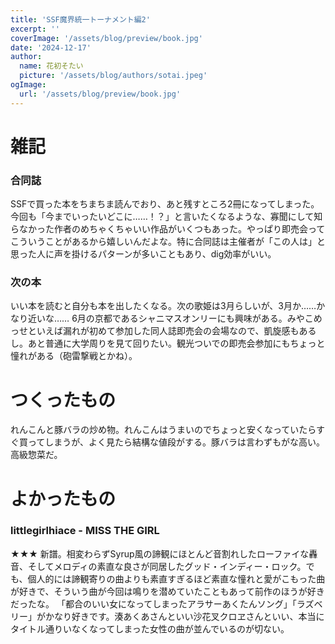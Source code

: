 ```yaml
---
title: 'SSF魔界統一トーナメント編2'
excerpt: ''
coverImage: '/assets/blog/preview/book.jpg'
date: '2024-12-17'
author:
  name: 花初そたい
  picture: '/assets/blog/authors/sotai.jpeg'
ogImage:
  url: '/assets/blog/preview/book.jpg'
---
```

# 雑記
### 合同誌
SSFで買った本をちまちま読んでおり、あと残すところ2冊になってしまった。
今回も「今までいったいどこに……！？」と言いたくなるような、寡聞にして知らなかった作者のめちゃくちゃいい作品がいくつもあった。やっぱり即売会ってこういうことがあるから嬉しいんだよな。特に合同誌は主催者が「この人は」と思った人に声を掛けるパターンが多いこともあり、dig効率がいい。

### 次の本
いい本を読むと自分も本を出したくなる。次の歌姫は3月らしいが、3月か……かなり近いな……
6月の京都であるシャニマスオンリーにも興味がある。みやこめっせといえば漏れが初めて参加した同人誌即売会の会場なので、凱旋感もあるし。あと普通に大学周りを見て回りたい。観光ついでの即売会参加にもちょっと憧れがある（砲雷撃戦とかね）。

# つくったもの
れんこんと豚バラの炒め物。れんこんはうまいのでちょっと安くなっていたらすぐ買ってしまうが、よく見たら結構な値段がする。豚バラは言わずもがな高い。高級惣菜だ。

# よかったもの
### littlegirlhiace - MISS THE GIRL
★★★
新譜。相変わらずSyrup風の諦観にほとんど音割れしたローファイな轟音、そしてメロディの素直な良さが同居したグッド・インディー・ロック。でも、個人的には諦観寄りの曲よりも素直すぎるほど素直な憧れと愛がこもった曲が好きで、そういう曲が今回は鳴りを潜めていたこともあって前作のほうが好きだったな。
「都合のいい女になってしまったアラサーあくたんソング」「ラズベリー」がかなり好きです。湊あくあさんといい沙花叉クロヱさんといい、本当にタイトル通りいなくなってしまった女性の曲が並んでいるのが切ない。